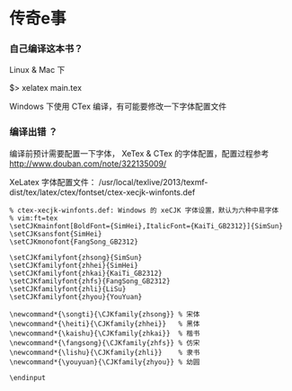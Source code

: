 # 传奇e事

### 自己编译这本书？
Linux & Mac 下

$> xelatex main.tex

Windows 下使用 CTex 编译，有可能要修改一下字体配置文件

### 编译出错 ？

编译前预计需要配置一下字体， XeTex & CTex 的字体配置，配置过程参考 http://www.douban.com/note/322135009/

XeLatex 字体配置文件： /usr/local/texlive/2013/texmf-dist/tex/latex/ctex/fontset/ctex-xecjk-winfonts.def
    
    % ctex-xecjk-winfonts.def: Windows 的 xeCJK 字体设置，默认为六种中易字体
    % vim:ft=tex
    \setCJKmainfont[BoldFont={SimHei},ItalicFont={KaiTi_GB2312}]{SimSun}
    \setCJKsansfont{SimHei}
    \setCJKmonofont{FangSong_GB2312}
 
    \setCJKfamilyfont{zhsong}{SimSun}
    \setCJKfamilyfont{zhhei}{SimHei}
    \setCJKfamilyfont{zhkai}{KaiTi_GB2312}
    \setCJKfamilyfont{zhfs}{FangSong_GB2312}
    \setCJKfamilyfont{zhli}{LiSu}
    \setCJKfamilyfont{zhyou}{YouYuan}

    \newcommand*{\songti}{\CJKfamily{zhsong}} % 宋体
    \newcommand*{\heiti}{\CJKfamily{zhhei}}   % 黑体
    \newcommand*{\kaishu}{\CJKfamily{zhkai}}  % 楷书
    \newcommand*{\fangsong}{\CJKfamily{zhfs}} % 仿宋
    \newcommand*{\lishu}{\CJKfamily{zhli}}    % 隶书
    \newcommand*{\youyuan}{\CJKfamily{zhyou}} % 幼圆

    \endinput
              

